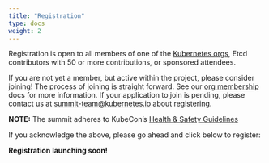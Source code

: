 ```yaml
---
title: "Registration"
type: docs
weight: 2
---
```


Registration is open to all members of one of the [Kubernetes orgs], Etcd contributors with 50 or more contributions, or sponsored attendees.

If you are not yet a member, but active within the project, please consider
joining! The process of joining is straight forward. See our [org membership]
docs for more information. If your application to join is pending, please
contact us at summit-team@kubernetes.io about registering.



**NOTE:** The summit adheres to KubeCon’s [Health & Safety Guidelines]

If you acknowledge the above, please go ahead and click below to register:


**Registration launching soon!**

[Kubernetes orgs]: /events/2023/kcsna/faq/#why-do-i-need-to-be-a-kubernetes-org-member-to-attend-in-person
[org membership]: https://github.com/kubernetes/community/blob/master/community-membership.md#member
[Health & Safety Guidelines]: https://events.linuxfoundation.org/kubecon-cloudnativecon-north-america/attend/health-and-safety/
